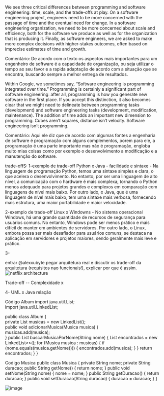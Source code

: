 We see three critical differences between programming and software engineering: time, scale, and the trade-offs at play. On a software engineering project, engineers need to be more concerned with the passage of time and the eventual need for change. In a software engineering organization, we need to be more concerned about scale and efficiency, both for the software we produce as well as for the organization that is producing it. Finally, as software engineers, we are asked to make more complex decisions with higher-stakes outcomes, often based on imprecise estimates of time and growth.

Comentário:
De acordo com o texto os aspectos mais importantes para um engenheiro de software é a capacidade de organização, ou seja utilizar o tempo ao seu favor e a rapida adaptação de acordo com a situação que se encontra, buscando sempre a melhor entrega de resultados.

Within Google, we sometimes say, “Software engineering is programming integrated over time.” Programming is certainly a significant part of software engineering: after all, programming is how you generate new software in the first place. If you accept this distinction, it also becomes clear that we might need to delineate between programming tasks (development) and software engineering tasks (development, modification, maintenance). The addition of time adds an important new dimension to programming. Cubes aren’t squares, distance isn’t velocity. Software engineering isn’t programming.

Comentário:
Aqui ele diz que de acordo com algumas fontes a engenharia de software é programação com alguns complementos, porem para ele, a programação é uma parte importante mas não é programação, engloba muito mias coisas como por exemplo o desenvolvimento a modificação e a manutenção do software. 

trade-offS:
1-exemplo de trade-off Python x Java - facilidade e sintaxe - Na linguagem de programação Python, temos uma sintaxe simples e clara, o que acelera o desenvolvimento. No entanto, por ser uma linguagem de alto nível, a comunicação com o hardware é mais complexa, tornando o Python menos adequado para projetos grandes e complexos em comparação com linguagens de nível mais baixo. Por outro lado, o Java, que é uma linguagem de nível mais baixo, tem uma sintaxe mais verbosa, fornecendo mais estrutura, uma maior portabilidade e maior velocidade.

2-exemplo de trade-off Linux x Windowns - No sistema operacional Windows, há uma grande quantidade de recursos de segurança para usuários comuns. No entanto, Windows pode ser menos prático e mais difícil de manter em ambientes de servidores. Por outro lado, o Linux, embora possa ser mais desafiador para usuários comuns, se destaca na aplicação em servidores e projetos maiores, sendo geralmente mais leve e prático.

3-

entrar @alexxubyte pegar arquitetura real e discutir os trade-off da arquitetura (requisitos nao funcionais!), explicar por que é assim.
![netflix architecture](https://github.com/user-attachments/assets/31ede896-6722-400d-92ee-b6de7cd2761e)

Trade-off -- Complexidade x 

4- UML x Java relação

Código Album
import java.util.List;<br>
import java.util.LinkedList;<br>

public class Album {<br>
    private List<Musica> musicas = new LinkedList<Musica>();<br>
    public void adicionarMusica(Musica musica) {<br>
        musicas.add(musica);<br>
    }
    public List<Musica> buscarMusicaPorNome(String nome) {
        List<Musica> encontrados = new LinkedList<>();
        for (Musica musica : musicas) {
            if (nome.equals(musica.getNome())) {
                encontrados.add(musica);
            }
        }
        return encontrados;
    }
}

Codigo Musica
public class Musica {
    private String nome;
    private String duracao;
    public String getNome() {
        return nome;
    }
    public void setNome(String nome) {
        nome = nome;
    }
    public String getDuracao() {
        return duracao;
    }
    public void setDuracao(String duracao) {
        duracao = duracao;
    }
}

![image](https://github.com/user-attachments/assets/edbc484d-7c1c-43ee-9b9d-4816cbb8b6e9)

